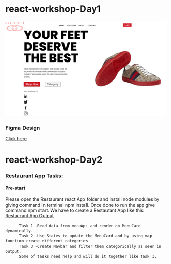 # react-workshop-Day1
<img src="https://github.com/Amytrainer/react-product-workshop/blob/main/Product%20Page.png"></img>
### Figma Design 

[Click here](https://www.figma.com/file/Dj8yXyLudQNA3Qhp1erKr4/React-Project-Gucci-Product-Page?type=design&node-id=0%3A1&mode=design&t=v0H6256G3SGsw2T1-1)

# react-workshop-Day2
### Restaurant App Tasks:
#### Pre-start
Please open the Restaurant react App folder and install node modules by giving command in terminal npm install.
Once done to run the app give command npm start.
We have to create a Restautant App like this:
[Restaurant App Output](https://www.loom.com/share/1e1900f8c19944b3b93567d1938853e2?authuser=0)

          Task 1 -Read data from menuApi and render on MenuCard dynamically-
          Task 2 -Use States to update the MenuCard and by using map function create different categories
          Task 3 -Create Navbar and filter them categorically as seen in output.
          Some of tasks need help and will do it together like task 3.

